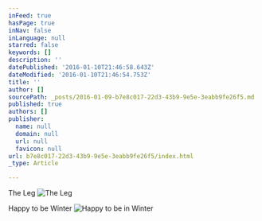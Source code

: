 ```yaml
---
inFeed: true
hasPage: true
inNav: false
inLanguage: null
starred: false
keywords: []
description: ''
datePublished: '2016-01-10T21:46:58.643Z'
dateModified: '2016-01-10T21:46:54.753Z'
title: ''
author: []
sourcePath: _posts/2016-01-09-b7e8c017-22d3-43b9-9e5e-3eabb9fe26f5.md
published: true
authors: []
publisher:
  name: null
  domain: null
  url: null
  favicon: null
url: b7e8c017-22d3-43b9-9e5e-3eabb9fe26f5/index.html
_type: Article

---
```

The Leg
![The Leg](https://the-grid-user-content.s3-us-west-2.amazonaws.com/911807fd-0dec-4226-948c-39bebb744d53.jpg)

Happy to be Winter
![Happy to be in Winter](https://s3-us-west-2.amazonaws.com/the-grid-img/p/f2e72cf5e59e125213b5bbabe34ac39e20e5f637.jpg)